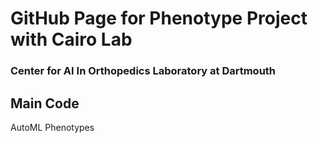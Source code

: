 # GitHub Page for Phenotype Project with Cairo Lab 
### Center for AI In Orthopedics Laboratory at Dartmouth 

## Main Code
AutoML Phenotypes 






